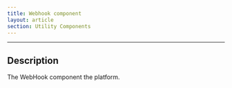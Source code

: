 ```yaml
---
title: Webhook component
layout: article
section: Utility Components
---
```

---
## Description

The WebHook component the platform.
